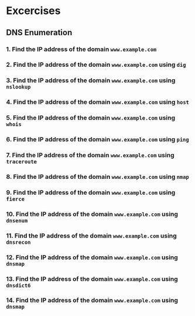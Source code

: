 # Excercises

## DNS Enumeration

### 1. Find the IP address of the domain `www.example.com`

### 2. Find the IP address of the domain `www.example.com` using `dig`

### 3. Find the IP address of the domain `www.example.com` using `nslookup`

### 4. Find the IP address of the domain `www.example.com` using `host`

### 5. Find the IP address of the domain `www.example.com` using `whois`

### 6. Find the IP address of the domain `www.example.com` using `ping`

### 7. Find the IP address of the domain `www.example.com` using `traceroute`

### 8. Find the IP address of the domain `www.example.com` using `nmap`

### 9. Find the IP address of the domain `www.example.com` using `fierce`

### 10. Find the IP address of the domain `www.example.com` using `dnsenum`

### 11. Find the IP address of the domain `www.example.com` using `dnsrecon`

### 12. Find the IP address of the domain `www.example.com` using `dnsmap`

### 13. Find the IP address of the domain `www.example.com` using `dnsdict6`

### 14. Find the IP address of the domain `www.example.com` using `dnsmap`
